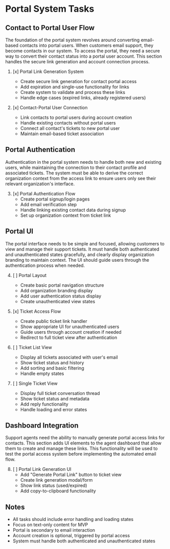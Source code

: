 # Portal System Tasks

## Contact to Portal User Flow

The foundation of the portal system revolves around converting email-based contacts into portal users. When customers email support, they become contacts in our system. To access the portal, they need a secure way to convert their contact status into a portal user account. This section handles the secure link generation and account connection process.

1. [x] Portal Link Generation System

   - Create secure link generation for contact portal access
   - Add expiration and single-use functionality for links
   - Create system to validate and process these links
   - Handle edge cases (expired links, already registered users)

2. [x] Contact-Portal User Connection
   - Link contacts to portal users during account creation
   - Handle existing contacts without portal users
   - Connect all contact's tickets to new portal user
   - Maintain email-based ticket association

## Portal Authentication

Authentication in the portal system needs to handle both new and existing users, while maintaining the connection to their contact profile and associated tickets. The system must be able to derive the correct organization context from the access link to ensure users only see their relevant organization's interface.

3. [x] Portal Authentication Flow
   - Create portal signup/login pages
   - Add email verification step
   - Handle linking existing contact data during signup
   - Set up organization context from ticket link

## Portal UI

The portal interface needs to be simple and focused, allowing customers to view and manage their support tickets. It must handle both authenticated and unauthenticated states gracefully, and clearly display organization branding to maintain context. The UI should guide users through the authentication process when needed.

4. [ ] Portal Layout

   - Create basic portal navigation structure
   - Add organization branding display
   - Add user authentication status display
   - Create unauthenticated view states

5. [x] Ticket Access Flow

   - Create public ticket link handler
   - Show appropriate UI for unauthenticated users
   - Guide users through account creation if needed
   - Redirect to full ticket view after authentication

6. [ ] Ticket List View

   - Display all tickets associated with user's email
   - Show ticket status and history
   - Add sorting and basic filtering
   - Handle empty states

7. [ ] Single Ticket View
   - Display full ticket conversation thread
   - Show ticket status and metadata
   - Add reply functionality
   - Handle loading and error states

## Dashboard Integration

Support agents need the ability to manually generate portal access links for contacts. This section adds UI elements to the agent dashboard that allow them to create and manage these links. This functionality will be used to test the portal access system before implementing the automated email flow.

8. [ ] Portal Link Generation UI
   - Add "Generate Portal Link" button to ticket view
   - Create link generation modal/form
   - Show link status (used/expired)
   - Add copy-to-clipboard functionality

## Notes

- All tasks should include error handling and loading states
- Focus on text-only content for MVP
- Portal is secondary to email interaction
- Account creation is optional, triggered by portal access
- System must handle both authenticated and unauthenticated states
